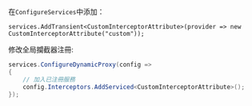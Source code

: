 在`ConfigureServices`中添加：

```
services.AddTransient<CustomInterceptorAttribute>(provider => new CustomInterceptorAttribute("custom"));
```



修改全局攔截器注冊:

```csharp
services.ConfigureDynamicProxy(config =>
{
    // 加入已注冊服務
    config.Interceptors.AddServiced<CustomInterceptorAttribute>();
});
```